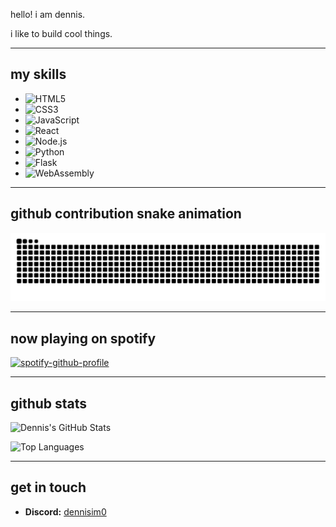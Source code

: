 hello! i am dennis.

i like to build cool things.

---

## my skills

- ![HTML5](https://img.shields.io/badge/-HTML5-E34F26?style=flat-square&logo=html5&logoColor=white)
- ![CSS3](https://img.shields.io/badge/-CSS3-1572B6?style=flat-square&logo=css3)
- ![JavaScript](https://img.shields.io/badge/-JavaScript-F7DF1E?style=flat-square&logo=javascript&logoColor=black)
- ![React](https://img.shields.io/badge/-React-61DAFB?style=flat-square&logo=react&logoColor=black)
- ![Node.js](https://img.shields.io/badge/-Node.js-339933?style=flat-square&logo=node.js&logoColor=white)
- ![Python](https://img.shields.io/badge/-Python-3776AB?style=flat-square&logo=python&logoColor=white)
- ![Flask](https://img.shields.io/badge/-Flask-000000?style=flat-square&logo=flask&logoColor=white)
- ![WebAssembly](https://img.shields.io/badge/-WebAssembly-654FF0?style=flat-square&logo=webassembly&logoColor=white)

---

## github contribution snake animation

<picture>
  <source media="(prefers-color-scheme: dark)" srcset="https://github.com/dennisimoo/dennisimoo/blob/output/github-snake-dark.svg" />
  <source media="(prefers-color-scheme: light)" srcset="https://github.com/dennisimoo/dennisimoo/blob/output/github-snake.svg" />
  <img alt="github-snake" src="https://github.com/dennisimoo/dennisimoo/blob/output/github-snake.svg" />
</picture>

---

## now playing on spotify

[![spotify-github-profile](https://spotify-github-profile.kittinanx.com/api/view?uid=31dt4k5xdj63sprqs3cxkkoe24b4&cover_image=true&theme=default&show_offline=false&background_color=121212&interchange=false)](https://spotify-github-profile.kittinanx.com/api/view?uid=31dt4k5xdj63sprqs3cxkkoe24b4&redirect=true)

---

## github stats

![Dennis's GitHub Stats](https://github-readme-stats.vercel.app/api?username=dennisimoo&show_icons=true&theme=radical)

![Top Languages](https://github-readme-stats.vercel.app/api/top-langs/?username=dennisimoo&layout=compact&theme=radical)

---

## get in touch

- **Discord:** [dennisim0](https://discord.com/users/696217160007155812)
